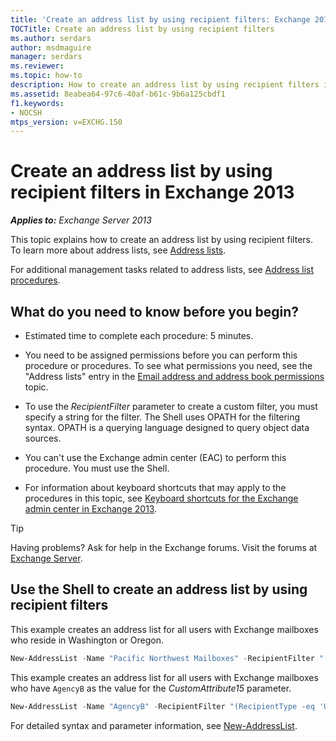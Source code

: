 ```yaml
---
title: 'Create an address list by using recipient filters: Exchange 2013 Help'
TOCTitle: Create an address list by using recipient filters
ms.author: serdars
author: msdmaguire
manager: serdars
ms.reviewer:
ms.topic: how-to
description: How to create an address list by using recipient filters in Microsoft Exchange Server
ms.assetid: 8eabea64-97c6-40af-b61c-9b6a125cbdf1
f1.keywords:
- NOCSH
mtps_version: v=EXCHG.150
---
```


# Create an address list by using recipient filters in Exchange 2013

_**Applies to:** Exchange Server 2013_

This topic explains how to create an address list by using recipient filters. To learn more about address lists, see [Address lists](address-lists-exchange-2013-help.md).

For additional management tasks related to address lists, see [Address list procedures](address-list-procedures-exchange-2013-help.md).

## What do you need to know before you begin?

- Estimated time to complete each procedure: 5 minutes.

- You need to be assigned permissions before you can perform this procedure or procedures. To see what permissions you need, see the "Address lists" entry in the [Email address and address book permissions](email-address-and-address-book-permissions-exchange-2013-help.md) topic.

- To use the _RecipientFilter_ parameter to create a custom filter, you must specify a string for the filter. The Shell uses OPATH for the filtering syntax. OPATH is a querying language designed to query object data sources.

- You can't use the Exchange admin center (EAC) to perform this procedure. You must use the Shell.

- For information about keyboard shortcuts that may apply to the procedures in this topic, see [Keyboard shortcuts for the Exchange admin center in Exchange 2013](keyboard-shortcuts-in-the-exchange-admin-center-2013-help.md).

> [!TIP]
> Having problems? Ask for help in the Exchange forums. Visit the forums at [Exchange Server](https://social.technet.microsoft.com/forums/office/home?category=exchangeserver).

## Use the Shell to create an address list by using recipient filters

This example creates an address list for all users with Exchange mailboxes who reside in Washington or Oregon.

```powershell
New-AddressList -Name "Pacific Northwest Mailboxes" -RecipientFilter "((RecipientType -eq 'UserMailbox') -and ((StateOrProvince -eq 'Washington') -or (StateOrProvince -eq 'Oregon')))"
```

This example creates an address list for all users with Exchange mailboxes who have `AgencyB` as the value for the _CustomAttribute15_ parameter.

```powershell
New-AddressList -Name "AgencyB" -RecipientFilter "(RecipientType -eq 'UserMailbox') -and (CustomAttribute15 -like *AgencyB*)"
```

For detailed syntax and parameter information, see [New-AddressList](/powershell/module/exchange/new-addresslist).

